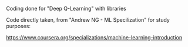 Coding done for "Deep Q-Learning" with libraries

Code directly taken, from "Andrew NG - ML Specilization" for study purposes:

https://www.coursera.org/specializations/machine-learning-introduction
